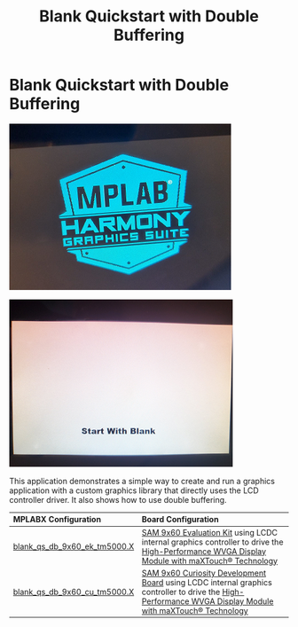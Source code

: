 ﻿---
parent: Example Applications
title: Blank Quickstart with Double Buffering
nav_order: 1
---

# Blank Quickstart with Double Buffering

![](./../../docs/html/blank_quickstart_db.png)

![](./../../docs/html/blank_quickstart_db_1.png)

This application demonstrates a simple way to create and run a graphics application with a custom graphics library that directly uses the LCD controller driver. It also shows how to use double buffering. 

|MPLABX Configuration|Board Configuration|
|:-------------------|:------------------|
|[blank\_qs\_db\_9x60\_ek\_tm5000.X](./firmware/blank_qs_db_9x60_ek_tm5000.X/readme.md)| [SAM 9x60 Evaluation Kit](https://www.microchip.com/developmenttools/ProductDetails/DT100126) using LCDC internal graphics controller to drive the [High-Performance WVGA Display Module with maXTouch® Technology](https://www.microchip.com/DevelopmentTools/ProductDetails/PartNO/AC320005-5)|
|[blank\_qs\_db\_9x60\_cu\_tm5000.X](./firmware/blank_qs_db_9x60_cu_tm5000.X/readme.md)| [SAM 9x60 Curiosity Development Board](https://www.microchip.com/en-us/development-tool/EV40E67A) using LCDC internal graphics controller to drive the [High-Performance WVGA Display Module with maXTouch® Technology](https://www.microchip.com/DevelopmentTools/ProductDetails/PartNO/AC320005-5)|
